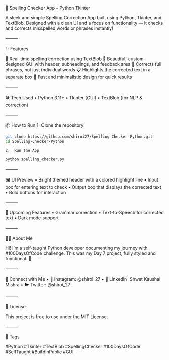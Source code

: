 📝 Spelling Checker App – Python Tkinter

A sleek and simple Spelling Correction App built using Python, Tkinter, and TextBlob. Designed with a clean UI and a focus on functionality — it checks and corrects misspelled words or phrases instantly!

⸻

✨ Features

🎯 Real-time spelling correction using TextBlob
🎨 Beautiful, custom-designed GUI with header, subheadings, and feedback area
🧠 Corrects full phrases, not just individual words
📋 Highlights the corrected text in a separate box
🚀 Fast and minimalistic design for quick results

⸻

🛠️ Tech Used
	•	Python 3.11+
	•	Tkinter (GUI)
	•	TextBlob (for NLP & correction)

⸻

📦 How to Run
	1.	Clone the repository
```bash
git clone https://github.com/shiroi27/Spelling-Checker-Python.git
cd Spelling-Checker-Python
```

	2.	Run the App
```bash
python spelling_checker.py
```

⸻

🖼️ UI Preview
	•	Bright themed header with a colored highlight line
	•	Input box for entering text to check
	•	Output box that displays the corrected text
	•	Bold buttons for interaction

⸻

🔮 Upcoming Features
	•	Grammar correction
	•	Text-to-Speech for corrected text
	•	Dark mode support

⸻

👨‍💻 About Me

Hi! I’m a self-taught Python developer documenting my journey with #100DaysOfCode challenge.
This was my Day 7 project, fully styled and functional. 💪

⸻

🔗 Connect with Me
	•	📸 Instagram: @shiroi_27
	•	💼 LinkedIn: Shwet Kaushal Mishra
	•	🐦 Twitter: @shiroi_27

⸻

📜 License

This project is free to use under the MIT License.

⸻

📌 Tags

#Python #Tkinter #TextBlob #SpellingChecker #100DaysOfCode #SelfTaught #BuildInPublic #GUI
